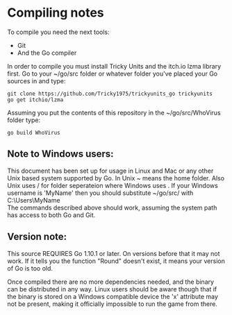 # Compiling notes

To compile you need the next tools:
- Git
- And the Go compiler


In order to compile you must install Tricky Units and the itch.io lzma library first.
Go to your ~/go/src folder or whatever folder you've placed your Go sources in and type:
~~~shell
git clone https://github.com/Tricky1975/trickyunits_go trickyunits
go get itchio/lzma
~~~

Assuming you put the contents of this repository in the ~/go/src/WhoVirus folder type:
~~~
go build WhoVirus
~~~


## Note to Windows users:

This document has been set up for usage in Linux and Mac or any other Unix based system supported by Go.
In Unix ~ means the home folder. Also Unix uses / for folder seperateion where Windows uses \.
If your Windows username is 'MyName' then you should substitute ~/go/src/ with C:\Users\MyName\
The commands described above should work, assuming the system path has access to both Go and Git.

## Version note:

This source REQUIRES Go 1.10.1 or later. On versions before that it may not work.
If it tells you the function "Round" doesn't exist, it means your version of Go is too old.


Once compiled there are no more dependencies needed, and the binary can be distributed in any way.
Linux users should be aware though that if the binary is stored on a Windows compatible device the 'x' attribute may not be present, making it officially impossible to run the game from there.

